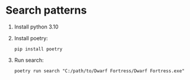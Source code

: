 # Search patterns

1. Install python 3.10

2. Install poetry:
    ```
    pip install poetry
    ```

3. Run search:
    ```
    poetry run search "C:/path/to/Dwarf Fortress/Dwarf Fortress.exe"
    ```
